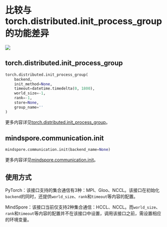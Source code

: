 ﻿# 比较与torch.distributed.init_process_group的功能差异

<a href="https://gitee.com/mindspore/docs/blob/master/docs/mindspore/migration_guide/source_zh_cn/api_mapping/pytorch_diff/init.md" target="_blank"><img src="https://mindspore-website.obs.cn-north-4.myhuaweicloud.com/website-images/master/resource/_static/logo_source.png"></a>

## torch.distributed.init_process_group

```python
torch.distributed.init_process_group(
    backend,
    init_method=None,
    timeout=datetime.timedelta(0, 1800),
    world_size=-1,
    rank=-1,
    store=None,
    group_name=''
)
```

更多内容详见[torch.distributed.init_process_group](https://pytorch.org/docs/1.5.0/distributed.html#torch.distributed.init_process_group)。

## mindspore.communication.init

```python
mindspore.communication.init(backend_name=None)
```

更多内容详见[mindspore.communication.init](https://mindspore.cn/docs/api/zh-CN/master/api_python/mindspore.communication.html#mindspore.communication.init)。

## 使用方式

PyTorch：该接口支持的集合通信有3种：MPI、Gloo、NCCL。该接口在初始化`backend`的同时，还提供`world_size`、`rank`和`timeout`等内容的配置。

MindSpore：该接口当前仅支持2种集合通信：HCCL、NCCL。而`world_size`、`rank`和`timeout`等内容的配置并不在该接口中设置，调用该接口之前，需设置相应的环境变量。
